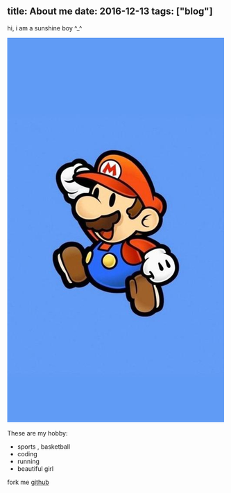 title: About me
date: 2016-12-13
tags: ["blog"]
---
hi, i am a sunshine boy ^_^

![my cool photo loading error](/images/haha.jpg)

These are my hobby:
* sports , basketball
* coding
* running
* beautiful girl

fork me [github](https://github.com/fudali113)
